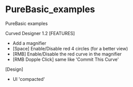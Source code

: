 # PureBasic_examples
 PureBasic examples
  
Curved Designer 1.2
[FEATURES] 
 - Add a magnifier
 - [Space]  Enable/Disable red 4 circles (for a better view)
 - [RMB] Enable/Disable the red curve in the magnifier
 - [RMB Dopple Click] same like 'Commit This Curve'
 
[Design]
 - UI 'compacted'
 
 
  